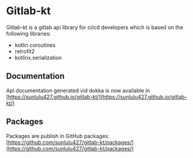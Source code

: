 # Gitlab-kt

Gitlab-kt is a gitlab api library for ci/cd developers which is based on the following libraries:
- kotlin coroutines
- retrofit2
- kotlinx.serialization

## Documentation

Api documentation generated vid dokka is now available in [https://sunlulu427.github.io/gitlab-kt/](https://sunlulu427.github.io/gitlab-kt/)

## Packages

Packages are publish in GitHub packages: [https://github.com/sunlulu427/gitlab-kt/packages/](https://github.com/sunlulu427/gitlab-kt/packages/)